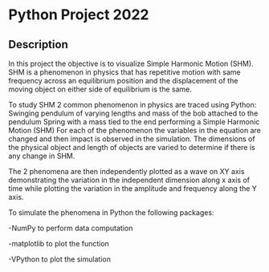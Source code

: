 # Python Project 2022




<h2>
Description
</h2>
<p>
In this project the objective is to visualize Simple Harmonic Motion (SHM). SHM is a phenomenon in physics that has repetitive motion with same frequency across an equilibrium position and the displacement of the moving object on either side of equilibrium is the same. 
</p>
<p>
To study SHM 2 common phenomenon in physics are traced using Python:
Swinging pendulum of varying lengths and mass of the bob attached to the pendulum
Spring with a mass tied to the end performing a Simple Harmonic Motion (SHM)
For each of the phenomenon the variables in the equation are changed and then impact is observed in the simulation. The dimensions of the physical object and length of objects are varied to determine if there is any change in SHM.

The 2 phenomena are then independently plotted as a wave on XY axis demonstrating the variation in the independent dimension along x axis of time while plotting the variation in the amplitude and frequency along the Y axis.
</p>

To simulate the phenomena in Python the following packages:

 -NumPy to perform data computation
  
 -matplotlib to plot the function 
  
 -VPython to plot the simulation
  
